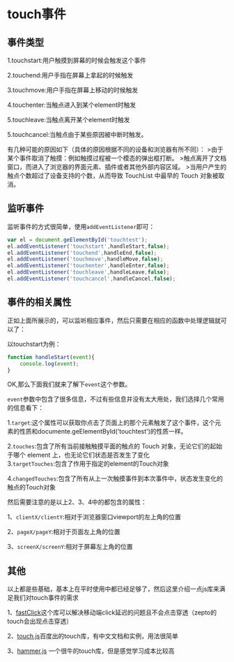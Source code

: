 # touch事件

## 事件类型
1.touchstart:用户触摸到屏幕的时候会触发这个事件

2.touchend:用户手指在屏幕上拿起的时候触发

3.touchmove:用户手指在屏幕上移动的时候触发

4.touchenter:当触点进入到某个element时触发

5.touchleave:当触点离开某个element时触发

5.touchcancel:当触点由于某些原因被中断时触发。
	
有几种可能的原因如下（具体的原因根据不同的设备和浏览器有所不同）：
	>由于某个事件取消了触摸：例如触摸过程被一个模态的弹出框打断。
	>触点离开了文档窗口，而进入了浏览器的界面元素、插件或者其他外部内容区域。
	>当用户产生的触点个数超过了设备支持的个数，从而导致 TouchList 中最早的 Touch 对象被取消。


## 监听事件
监听事件的方式很简单，使用`addEventListener`即可：
```javascript
var el = document.geElementById('touchtest');
el.addEventListener('touchstart',handleStart,false);
el.addEventListener('touchend',handleEnd,false);
el.addEventListener('touchmove',handleMove,false);
el.addEventListener('touchenter',handleEnter,false);
el.addEventListener('touchleave',handleLeave,false);
el.addEventListener('touchcancel',handleCancel,false);
```

## 事件的相关属性
正如上面所展示的，可以监听相应事件，然后只需要在相应的函数中处理逻辑就可以了：

以touchstart为例：
```javascript
function handleStart(event){
	console.log(event);
}
```
OK,那么下面我们就来了解下`event`这个参数。

`event`参数中包含了很多信息，不过有些信息并没有太大用处，我们选择几个常用的信息看下：

1.`target`:这个属性可以获取你点击了页面上的那个元素触发了这个事件，这个元素的性质和documente.geElementById('touchtest')的性质一样。

2.`touches`:包含了所有当前接触触摸平面的触点的 Touch 对象，无论它们的起始于哪个 element 上，也无论它们状态是否发生了变化<br>
3.`targetTouches`:包含了作用于指定的element的Touch对象

4.`changedTouches`:包含了所有从上一次触摸事件到本次事件中，状态发生变化的触点的Touch对象

然后需要注意的是以上2、3、4中的都包含的属性：

1、`clientX/clientY`:相对于浏览器窗口viewport的左上角的位置

2、`pageX/pageY`:相对于页面左上角的位置

3、`screenX/screenY`:相对于屏幕左上角的位置


## 其他
以上都是些基础，基本上在平时使用中都已经足够了，然后这里介绍一点js库来满足我们对touch事件的需求

1、[fastClick](https://github.com/ftlabs/fastclick)这个库可以解决移动端click延迟的问题且不会点击穿透（zepto的touch会出现点击穿透）

2、[touch.js](http://touch.code.baidu.com/)百度出的touch库，有中文文档和实例，用法很简单

3、[hammer.js](http://hammerjs.github.io/) 一个很牛的touch库，但是感觉学习成本比较高
